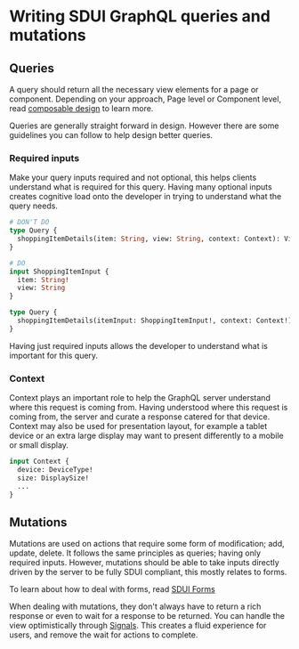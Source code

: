 # Writing SDUI GraphQL queries and mutations

## Queries

A query should return all the necessary view elements for a page or component. Depending on your approach, Page level or Component level, read [composable design](./composable-design.md) to learn more.

Queries are generally straight forward in design. However there are some guidelines you can follow to help design better queries.

### Required inputs

Make your query inputs required and not optional, this helps clients understand what is required for this query. Having many optional inputs creates cognitive load onto the developer in trying to understand what the query needs.

```graphql
# DON'T DO
type Query {
  shoppingItemDetails(item: String, view: String, context: Context): ViewResponse!
}

# DO
input ShoppingItemInput {
  item: String!
  view: String
}

type Query {
  shoppingItemDetails(itemInput: ShoppingItemInput!, context: Context!): ViewResponse!
}
```

Having just required inputs allows the developer to understand what is important for this query.

### Context

Context plays an important role to help the GraphQL server understand where this request is coming from. Having understood where this request is coming from, the server and curate a response catered for that device. Context may also be used for presentation layout, for example a tablet device or an extra large display may want to present differently to a mobile or small display.

```graphql
input Context {
  device: DeviceType!
  size: DisplaySize!
  ...
}
```

## Mutations

Mutations are used on actions that require some form of modification; add, update, delete. It follows the same principles as queries; having only required inputs. However, mutations should be able to take inputs directly driven by the server to be fully SDUI compliant, this mostly relates to forms.

To learn about how to deal with forms, read [SDUI Forms](./forms.md)

When dealing with mutations, they don't always have to return a rich response or even to wait for a response to be returned. You can handle the view optimistically through [Signals](./signals.md). This creates a fluid experience for users, and remove the wait for actions to complete.